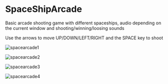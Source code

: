 # SpaceShipArcade

Basic arcade shooting game with different spaceships, audio depending on the current window and shooting/winning/loosing sounds

Use the arrows to move UP/DOWN/LEFT/RIGHT and the SPACE key to shoot

![spacearcade1](https://github.com/MichaelChios/SpaceShipArcade/assets/93000043/1182df05-cc50-4277-b73e-33a7249b3085)


![spacearcade2](https://github.com/MichaelChios/SpaceShipArcade/assets/93000043/35bbb7b3-bbe7-432e-a6d3-aad4425fb482)


![spacearcade3](https://github.com/MichaelChios/SpaceShipArcade/assets/93000043/4b9f6807-b418-49db-83b0-36cefac9615d)


![spacearcade4](https://github.com/MichaelChios/SpaceShipArcade/assets/93000043/1b9064d5-7e13-408d-99f0-0a8554ea3587)
